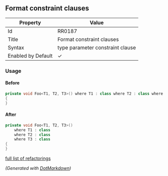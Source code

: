 ## Format constraint clauses

| Property           | Value                            |
| ------------------ | -------------------------------- |
| Id                 | RR0187                           |
| Title              | Format constraint clauses        |
| Syntax             | type parameter constraint clause |
| Enabled by Default | &#x2713;                         |

### Usage

#### Before

```csharp
private void Foo<T1, T2, T3>() where T1 : class where T2 : class where T3 : class
{
}
```

#### After

```csharp
private void Foo<T1, T2, T3>()
    where T1 : class
    where T2 : class
    where T3 : class
{
}
```

[full list of refactorings](Refactorings.md)

*\(Generated with [DotMarkdown](http://github.com/JosefPihrt/DotMarkdown)\)*